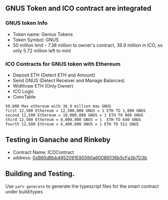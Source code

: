 ## GNUS Token and ICO contract are integrated
### GNUS token Info
- Token name: Genius Tokens
- Token Symbol: GNUS
- 50 million limit - 7.38 million to owner's contract, 36.9 million in ICO, so only 5.72 million left to mint
### ICO Contracts for GNUS token with Ethereum
- Deposit ETH (Detect ETH and Amount)
- Send GNUS (Detect Receiver and Manage Balances)
- Widthraw ETH (Only Owner)
- ICO Logic
- ConvTable
```
50,000 Max ethereum with 36.9 million max GNUS
first 12,500 Ethereum = 12,500,000 GNUS = 1 ETH TO 1,000 GNUS
second 12,500 Ethereum = 10,000,000 GNUS = 1 ETH TO 800 GNUS
third 12,500 Ethereum = 8,000,000 GNUS = 1  ETH TO 640 GNUS
fourth 12,500 Ethreum = 6,400,000 GNUS = 1 ETH TO 512 GNUS
```
## Testing in Ganache and Rinkeby
- Contract Name: ICOContract
- address: [0xB65dBbb4952091E80590a60DB6136b5cFa3b7D3b](https://rinkeby.etherscan.io/address/0xB65dBbb4952091E80590a60DB6136b5cFa3b7D3b)

## Building and Testing.
Use `yarn generate` to generate the typescript files for the smart contract under build/types